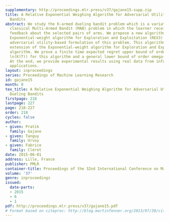 ```yaml
---
supplementary: http://proceedings.mlr.press/v37/gajane15-supp.zip
title: A Relative Exponential Weighing Algorithm for Adversarial Utility-based Dueling
  Bandits
abstract: We study the K-armed dueling bandit problem which is a variation of the
  classical Multi-Armed Bandit (MAB) problem in which the learner receives only relative
  feedback about the selected pairs of arms. We propose a new algorithm called Relative
  Exponential-weight algorithm for Exploration and Exploitation (REX3) to handle the
  adversarial utility-based formulation of this problem. This algorithm is a non-trivial
  extension of the Exponential-weight algorithm for Exploration and Exploitation (EXP3)
  algorithm. We prove a finite time expected regret upper bound of order O(sqrt(K
  ln(K)T)) for this algorithm and a general lower bound of order omega(sqrt(KT)).
  At the end, we provide experimental results using real data from information retrieval
  applications.
layout: inproceedings
series: Proceedings of Machine Learning Research
id: gajane15
month: 0
tex_title: A Relative Exponential Weighing Algorithm for Adversarial Utility-based
  Dueling Bandits
firstpage: 218
lastpage: 227
page: 218-227
order: 218
cycles: false
author:
- given: Pratik
  family: Gajane
- given: Tanguy
  family: Urvoy
- given: Fabrice
  family: Clérot
date: 2015-06-01
address: Lille, France
publisher: PMLR
container-title: Proceedings of the 32nd International Conference on Machine Learning
volume: '37'
genre: inproceedings
issued:
  date-parts:
  - 2015
  - 6
  - 1
pdf: http://proceedings.mlr.press/v37/gajane15.pdf
# Format based on citeproc: http://blog.martinfenner.org/2013/07/30/citeproc-yaml-for-bibliographies/
---
```

